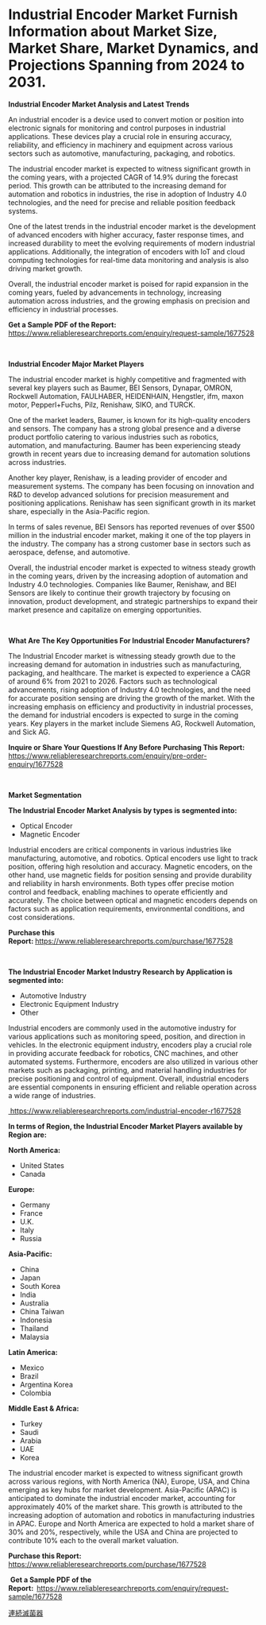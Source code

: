 <p><h1>Industrial Encoder Market Furnish Information about Market Size, Market Share, Market Dynamics, and Projections Spanning from 2024 to 2031.</h1></p><p><strong>Industrial Encoder Market Analysis and Latest Trends</strong></p>
<p><p>An industrial encoder is a device used to convert motion or position into electronic signals for monitoring and control purposes in industrial applications. These devices play a crucial role in ensuring accuracy, reliability, and efficiency in machinery and equipment across various sectors such as automotive, manufacturing, packaging, and robotics.</p><p>The industrial encoder market is expected to witness significant growth in the coming years, with a projected CAGR of 14.9% during the forecast period. This growth can be attributed to the increasing demand for automation and robotics in industries, the rise in adoption of Industry 4.0 technologies, and the need for precise and reliable position feedback systems.</p><p>One of the latest trends in the industrial encoder market is the development of advanced encoders with higher accuracy, faster response times, and increased durability to meet the evolving requirements of modern industrial applications. Additionally, the integration of encoders with IoT and cloud computing technologies for real-time data monitoring and analysis is also driving market growth.</p><p>Overall, the industrial encoder market is poised for rapid expansion in the coming years, fueled by advancements in technology, increasing automation across industries, and the growing emphasis on precision and efficiency in industrial processes.</p></p>
<p><strong>Get a Sample PDF of the Report:&nbsp;</strong> <a href="https://www.reliableresearchreports.com/enquiry/request-sample/1677528">https://www.reliableresearchreports.com/enquiry/request-sample/1677528</a></p>
<p>&nbsp;</p>
<p><strong>Industrial Encoder Major Market Players</strong></p>
<p><p>The industrial encoder market is highly competitive and fragmented with several key players such as Baumer, BEI Sensors, Dynapar, OMRON, Rockwell Automation, FAULHABER, HEIDENHAIN, Hengstler, ifm, maxon motor, Pepperl+Fuchs, Pilz, Renishaw, SIKO, and TURCK. </p><p>One of the market leaders, Baumer, is known for its high-quality encoders and sensors. The company has a strong global presence and a diverse product portfolio catering to various industries such as robotics, automation, and manufacturing. Baumer has been experiencing steady growth in recent years due to increasing demand for automation solutions across industries.</p><p>Another key player, Renishaw, is a leading provider of encoder and measurement systems. The company has been focusing on innovation and R&D to develop advanced solutions for precision measurement and positioning applications. Renishaw has seen significant growth in its market share, especially in the Asia-Pacific region.</p><p>In terms of sales revenue, BEI Sensors has reported revenues of over $500 million in the industrial encoder market, making it one of the top players in the industry. The company has a strong customer base in sectors such as aerospace, defense, and automotive.</p><p>Overall, the industrial encoder market is expected to witness steady growth in the coming years, driven by the increasing adoption of automation and Industry 4.0 technologies. Companies like Baumer, Renishaw, and BEI Sensors are likely to continue their growth trajectory by focusing on innovation, product development, and strategic partnerships to expand their market presence and capitalize on emerging opportunities.</p></p>
<p>&nbsp;</p>
<p><strong>What Are The Key Opportunities For Industrial Encoder Manufacturers?</strong></p>
<p><p>The Industrial Encoder market is witnessing steady growth due to the increasing demand for automation in industries such as manufacturing, packaging, and healthcare. The market is expected to experience a CAGR of around 6% from 2021 to 2026. Factors such as technological advancements, rising adoption of Industry 4.0 technologies, and the need for accurate position sensing are driving the growth of the market. With the increasing emphasis on efficiency and productivity in industrial processes, the demand for industrial encoders is expected to surge in the coming years. Key players in the market include Siemens AG, Rockwell Automation, and Sick AG.</p></p>
<p><strong>Inquire or Share Your Questions If Any Before Purchasing This Report:</strong> <a href="https://www.reliableresearchreports.com/enquiry/pre-order-enquiry/1677528">https://www.reliableresearchreports.com/enquiry/pre-order-enquiry/1677528</a></p>
<p>&nbsp;</p>
<p><strong>Market Segmentation</strong></p>
<p><strong>The Industrial Encoder Market Analysis by types is segmented into:</strong></p>
<p><ul><li>Optical Encoder</li><li>Magnetic Encoder</li></ul></p>
<p><p>Industrial encoders are critical components in various industries like manufacturing, automotive, and robotics. Optical encoders use light to track position, offering high resolution and accuracy. Magnetic encoders, on the other hand, use magnetic fields for position sensing and provide durability and reliability in harsh environments. Both types offer precise motion control and feedback, enabling machines to operate efficiently and accurately. The choice between optical and magnetic encoders depends on factors such as application requirements, environmental conditions, and cost considerations.</p></p>
<p><strong>Purchase this Report:&nbsp;</strong><a href="https://www.reliableresearchreports.com/purchase/1677528">https://www.reliableresearchreports.com/purchase/1677528</a></p>
<p>&nbsp;</p>
<p><strong>The Industrial Encoder Market Industry Research by Application is segmented into:</strong></p>
<p><ul><li>Automotive Industry</li><li>Electronic Equipment Industry</li><li>Other</li></ul></p>
<p><p>Industrial encoders are commonly used in the automotive industry for various applications such as monitoring speed, position, and direction in vehicles. In the electronic equipment industry, encoders play a crucial role in providing accurate feedback for robotics, CNC machines, and other automated systems. Furthermore, encoders are also utilized in various other markets such as packaging, printing, and material handling industries for precise positioning and control of equipment. Overall, industrial encoders are essential components in ensuring efficient and reliable operation across a wide range of industries.</p></p>
<p><a href="https://www.reliableresearchreports.com/industrial-encoder-r1677528">&nbsp;https://www.reliableresearchreports.com/industrial-encoder-r1677528</a></p>
<p><strong>In terms of Region, the Industrial Encoder Market Players available by Region are:</strong></p>
<p>
    <p> <strong> North America: </strong>
        <ul>
            <li>United States</li>
            <li>Canada</li>
        </ul>
        </p> 
    <p> <strong> Europe: </strong>
        <ul>
            <li>Germany</li>
            <li>France</li>
            <li>U.K.</li>
            <li>Italy</li>
            <li>Russia</li>
        </ul>
        </p> 
    <p> <strong> Asia-Pacific: </strong>
        <ul>
            <li>China</li>
            <li>Japan</li>
            <li>South Korea</li>
            <li>India</li>
            <li>Australia</li>
            <li>China Taiwan</li>
            <li>Indonesia</li>
            <li>Thailand</li>
            <li>Malaysia</li>
        </ul>
        </p> 
    <p> <strong> Latin America: </strong>
        <ul>
            <li>Mexico</li>
            <li>Brazil</li>
            <li>Argentina Korea</li>
            <li>Colombia</li>
        </ul>
        </p> 
    <p> <strong> Middle East & Africa: </strong>
        <ul>
            <li>Turkey</li>
            <li>Saudi</li>
            <li>Arabia</li>
            <li>UAE</li>
            <li>Korea</li>
        </ul>
    </p>
    </p>
<p><p>The industrial encoder market is expected to witness significant growth across various regions, with North America (NA), Europe, USA, and China emerging as key hubs for market development. Asia-Pacific (APAC) is anticipated to dominate the industrial encoder market, accounting for approximately 40% of the market share. This growth is attributed to the increasing adoption of automation and robotics in manufacturing industries in APAC. Europe and North America are expected to hold a market share of 30% and 20%, respectively, while the USA and China are projected to contribute 10% each to the overall market valuation.</p></p>
<p><strong>Purchase this Report: </strong><a href="https://www.reliableresearchreports.com/purchase/1677528">https://www.reliableresearchreports.com/purchase/1677528</a></p>
<p>&nbsp;<strong>Get a Sample PDF of the Report:&nbsp;&nbsp;</strong><a href="https://www.reliableresearchreports.com/enquiry/request-sample/1677528">https://www.reliableresearchreports.com/enquiry/request-sample/1677528</a></p>
<p><strong></strong></p>
<p><p><a href="https://github.com/Sophiaard2003/Market-Research-Report-List-1/blob/main/533779521805.md">連続滅菌器</a></p></p>
